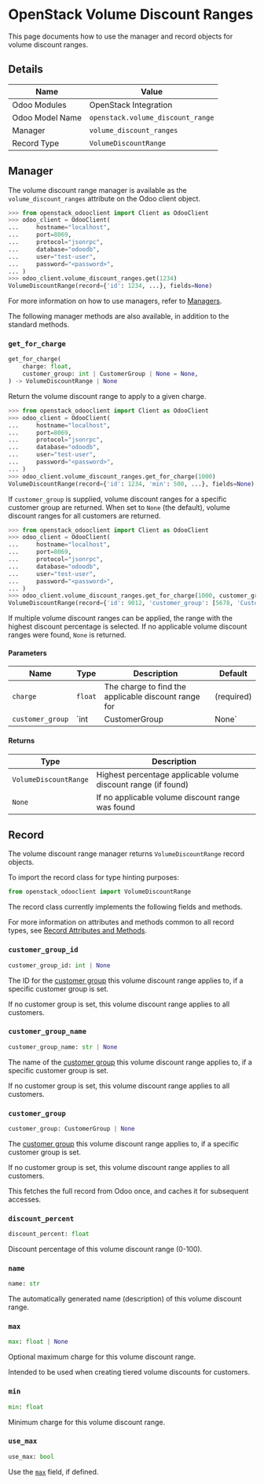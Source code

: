 # OpenStack Volume Discount Ranges

This page documents how to use the manager and record objects
for volume discount ranges.

## Details

| Name            | Value                             |
|-----------------|-----------------------------------|
| Odoo Modules    | OpenStack Integration             |
| Odoo Model Name | `openstack.volume_discount_range` |
| Manager         | `volume_discount_ranges`          |
| Record Type     | `VolumeDiscountRange`             |

## Manager

The volume discount range manager is available as the `volume_discount_ranges`
attribute on the Odoo client object.

```python
>>> from openstack_odooclient import Client as OdooClient
>>> odoo_client = OdooClient(
...     hostname="localhost",
...     port=8069,
...     protocol="jsonrpc",
...     database="odoodb",
...     user="test-user",
...     password="<password>",
... )
>>> odoo_client.volume_discount_ranges.get(1234)
VolumeDiscountRange(record={'id': 1234, ...}, fields=None)
```

For more information on how to use managers, refer to [Managers](index.md).

The following manager methods are also available, in addition to the standard methods.

### `get_for_charge`

```python
get_for_charge(
    charge: float,
    customer_group: int | CustomerGroup | None = None,
) -> VolumeDiscountRange | None
```

Return the volume discount range to apply to a given charge.

```python
>>> from openstack_odooclient import Client as OdooClient
>>> odoo_client = OdooClient(
...     hostname="localhost",
...     port=8069,
...     protocol="jsonrpc",
...     database="odoodb",
...     user="test-user",
...     password="<password>",
... )
>>> odoo_client.volume_discount_ranges.get_for_charge(1000)
VolumeDiscountRange(record={'id': 1234, 'min': 500, ...}, fields=None)
```

If ``customer_group`` is supplied, volume discount ranges for
a specific customer group are returned. When set to ``None``
(the default), volume discount ranges for all customers are returned.

```python
>>> from openstack_odooclient import Client as OdooClient
>>> odoo_client = OdooClient(
...     hostname="localhost",
...     port=8069,
...     protocol="jsonrpc",
...     database="odoodb",
...     user="test-user",
...     password="<password>",
... )
>>> odoo_client.volume_discount_ranges.get_for_charge(1000, customer_group=5678)
VolumeDiscountRange(record={'id': 9012, 'customer_group': [5678, 'Customer Group'], 'min': 500, ...}, fields=None)
```

If multiple volume discount ranges can be applied, the range with
the highest discount percentage is selected.
If no applicable volume discount ranges were found,
``None`` is returned.

#### Parameters

| Name             | Type                           | Description                                               | Default    |
|------------------|--------------------------------|-----------------------------------------------------------|------------|
| `charge`         | `float`                        | The charge to find the applicable discount range for      | (required) |
| `customer_group` | `int | CustomerGroup | None` | Get discount for a specific customer group (ID or object) | `None`     |

#### Returns

| Type                  | Description                                                    |
|-----------------------|----------------------------------------------------------------|
| `VolumeDiscountRange` | Highest percentage applicable volume discount range (if found) |
| `None`                | If no applicable volume discount range was found               |

## Record

The volume discount range manager returns `VolumeDiscountRange` record objects.

To import the record class for type hinting purposes:

```python
from openstack_odooclient import VolumeDiscountRange
```

The record class currently implements the following fields and methods.

For more information on attributes and methods common to all record types,
see [Record Attributes and Methods](index.md#attributes-and-methods).

### `customer_group_id`

```python
customer_group_id: int | None
```

The ID for the [customer group](customer-group.md) this volume discount range
applies to, if a specific customer group is set.

If no customer group is set, this volume discount range
applies to all customers.

### `customer_group_name`

```python
customer_group_name: str | None
```

The name of the [customer group](customer-group.md) this volume discount range
applies to, if a specific customer group is set.

If no customer group is set, this volume discount range
applies to all customers.

### `customer_group`

```python
customer_group: CustomerGroup | None
```

The [customer group](customer-group.md) this volume discount range
applies to, if a specific customer group is set.

If no customer group is set, this volume discount range
applies to all customers.

This fetches the full record from Odoo once,
and caches it for subsequent accesses.

### `discount_percent`

```python
discount_percent: float
```

Discount percentage of this volume discount range (0-100).

### `name`

```python
name: str
```

The automatically generated name (description) of
this volume discount range.

### `max`

```python
max: float | None
```

Optional maximum charge for this volume discount range.

Intended to be used when creating tiered volume discounts for customers.

### `min`

```python
min: float
```

Minimum charge for this volume discount range.

### `use_max`

```python
use_max: bool
```

Use the [``max``](#max) field, if defined.
